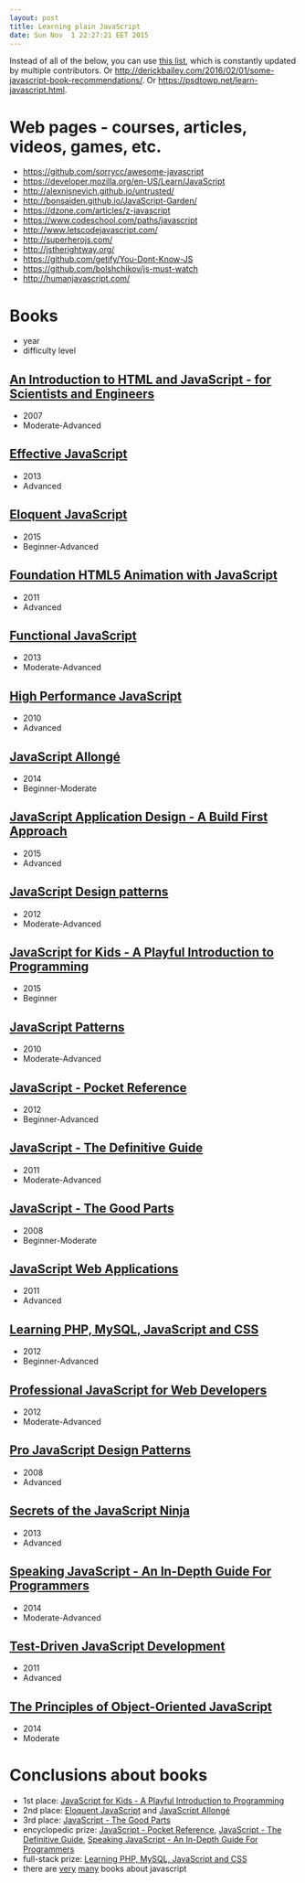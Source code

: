 ```yaml
---
layout: post
title: Learning plain JavaScript
date: Sun Nov  1 22:27:21 EET 2015
---
```

Instead of all of the below, you can use [this list](https://github.com/ericelliott/essential-javascript-links), which is constantly updated by multiple contributors.
Or <http://derickbailey.com/2016/02/01/some-javascript-book-recommendations/>.
Or <https://psdtowp.net/learn-javascript.html>.

# Web pages - courses, articles, videos, games, etc.

* <https://github.com/sorrycc/awesome-javascript>
* <https://developer.mozilla.org/en-US/Learn/JavaScript>
* <http://alexnisnevich.github.io/untrusted/>
* <http://bonsaiden.github.io/JavaScript-Garden/>
* <https://dzone.com/articles/z-javascript>
* <https://www.codeschool.com/paths/javascript>
* <http://www.letscodejavascript.com/>
* <http://superherojs.com/>
* <http://jstherightway.org/>
* <https://github.com/getify/You-Dont-Know-JS>
* <https://github.com/bolshchikov/js-must-watch>
* <http://humanjavascript.com/>

# Books

* year
* difficulty level

## [An Introduction to HTML and JavaScript - for Scientists and Engineers](http://www.amazon.com/Introduction-HTML-JavaScript-Scientists-Engineers/dp/1846286565)

* 2007
* Moderate-Advanced

## [Effective JavaScript](http://www.amazon.co.uk/Effective-JavaScript-Specific-Software-Development/dp/0321812182)

* 2013
* Advanced

## [Eloquent JavaScript](http://www.amazon.com/Eloquent-JavaScript-Modern-Introduction-Programming/dp/1593275846)

* 2015
* Beginner-Advanced

## [Foundation HTML5 Animation with JavaScript](http://www.amazon.com/Foundation-HTML5-Animation-JavaScript-Lamberta/dp/1430236655)

* 2011
* Advanced

## [Functional JavaScript](http://www.amazon.com/Functional-JavaScript-Introducing-Programming-Underscore-js/dp/1449360726)

* 2013
* Moderate-Advanced

## [High Performance JavaScript](http://www.amazon.com/Performance-JavaScript-Faster-Application-Interfaces/dp/059680279X)

* 2010
* Advanced

## [JavaScript Allongé](http://www.amazon.com/Javascript-Allong%C3%A9-Reginald-Braithwaite-ebook/dp/B00FLKRCVO)

* 2014
* Beginner-Moderate

## [JavaScript Application Design - A Build First Approach](http://www.amazon.com/JavaScript-Application-Design-Build-Approach/dp/1617291951)

* 2015
* Advanced

## [JavaScript Design patterns](http://www.amazon.com/Learning-JavaScript-Design-Patterns-Osmani/dp/1449331815)

* 2012
* Moderate-Advanced

## [JavaScript for Kids - A Playful Introduction to Programming](http://www.amazon.com/JavaScript-Kids-Playful-Introduction-Programming/dp/1593274084)

* 2015
* Beginner

## [JavaScript Patterns](http://www.amazon.co.uk/JavaScript-Patterns-Stoyan-Stefanov/dp/0596806752)

* 2010
* Moderate-Advanced

## [JavaScript - Pocket Reference](http://www.amazon.com/JavaScript-Pocket-Reference-OReilly/dp/1449316859)

* 2012
* Beginner-Advanced

## [JavaScript - The Definitive Guide](http://www.amazon.com/JavaScript-Definitive-Guide-David-Flanagan/dp/0596000480)

* 2011
* Moderate-Advanced

## [JavaScript - The Good Parts](http://www.amazon.com/JavaScript-Good-Parts-Douglas-Crockford/dp/0596517742)

* 2008
* Beginner-Moderate

## [JavaScript Web Applications](http://www.amazon.com/JavaScript-Web-Applications-Alex-MacCaw/dp/144930351X)

* 2011
* Advanced

## [Learning PHP, MySQL, JavaScript and CSS](http://www.amazon.com/Learning-MySQL-JavaScript-Step-Step/dp/1449319262)

* 2012
* Beginner-Advanced

## [Professional JavaScript for Web Developers](http://www.amazon.com/Professional-JavaScript-Developers-Nicholas-Zakas/dp/1118026691)

* 2012
* Moderate-Advanced

## [Pro JavaScript Design Patterns](http://www.amazon.com/Pro-JavaScript-Design-Patterns-Object-Oriented/dp/159059908X)

* 2008
* Advanced

## [Secrets of the JavaScript Ninja](http://www.amazon.com/Secrets-JavaScript-Ninja-John-Resig/dp/193398869X)

* 2013
* Advanced

## [Speaking JavaScript - An In-Depth Guide For Programmers](http://www.amazon.com/Speaking-JavaScript-In-Depth-Guide-Programmers/dp/1449365035)

* 2014
* Moderate-Advanced

## [Test-Driven JavaScript Development](http://www.amazon.com/Test-Driven-JavaScript-Development-Developers-Library/dp/0321683919)

* 2011
* Advanced

## [The Principles of Object-Oriented JavaScript](http://www.amazon.com/Principles-Object-Oriented-JavaScript-Nicholas-Zakas/dp/1593275404)

* 2014
* Moderate

# Conclusions about books

* 1st place: [JavaScript for Kids - A Playful Introduction to Programming](http://www.amazon.com/JavaScript-Kids-Playful-Introduction-Programming/dp/1593274084)
* 2nd place: [Eloquent JavaScript](http://www.amazon.com/Eloquent-JavaScript-Modern-Introduction-Programming/dp/1593275846) and [JavaScript Allongé](http://www.amazon.com/Javascript-Allong%C3%A9-Reginald-Braithwaite-ebook/dp/B00FLKRCVO)
* 3rd place: [JavaScript - The Good Parts](http://www.amazon.com/JavaScript-Good-Parts-Douglas-Crockford/dp/0596517742)
* encyclopedic prize: [JavaScript - Pocket Reference](http://www.amazon.com/JavaScript-Pocket-Reference-OReilly/dp/1449316859), [JavaScript - The Definitive Guide](http://www.amazon.com/JavaScript-Definitive-Guide-David-Flanagan/dp/0596000480), [Speaking JavaScript - An In-Depth Guide For Programmers](http://www.amazon.com/Speaking-JavaScript-In-Depth-Guide-Programmers/dp/1449365035)
* full-stack prize: [Learning PHP, MySQL, JavaScript and CSS](http://www.amazon.com/Learning-MySQL-JavaScript-Step-Step/dp/1449319262)
* there are [very](http://jsbooks.revolunet.com/) [many](http://www.amazon.com/s/field-keywords=javascript) books about javascript
